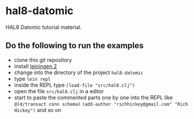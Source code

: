# hal8-datomic

HAL8 Datomic tutorial material.

## Do the following to run the examples

* clone this git repository
* install [leiningen 2](http://leiningen.org)
* change into the directory of the project `hal8-datomic`
* type `lein repl`
* inside the REPL type `(load-file "src/hal8.clj")`
* open the file `src/hal8.clj` in a editor
* start to paste the commented parts one by one into the REPL
  like `@(d/transact conn schema)`
  `(add-author "richhickey@gmail.com" "Rich Hickey")` and so on
